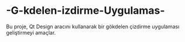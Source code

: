 # -G-kdelen-izdirme-Uygulamas-
Bu proje, Qt Design aracını kullanarak bir gökdelen çizdirme uygulaması geliştirmeyi amaçlar. 
